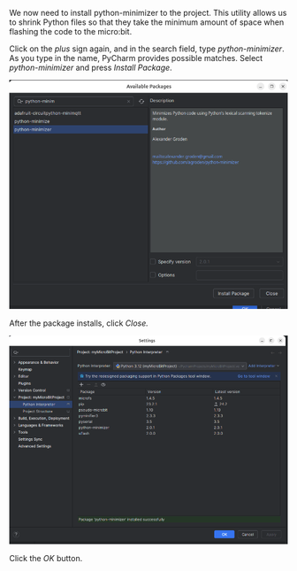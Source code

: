 We now need to install python-minimizer to the project. This utility allows us
to shrink Python files so that they take the minimum amount of space when flashing
the code to the micro:bit.

Click on the _plus_ sign again, and in the search field, type _python-minimizer_. As 
you type in the name, PyCharm provides possible matches. Select _python-minimizer_
and
press _Install Package_.

![](./images/install_minimizer.png)

After the package installs, click _Close._

![](./images/install_minimizer2.png)

Click the _OK_ button.
